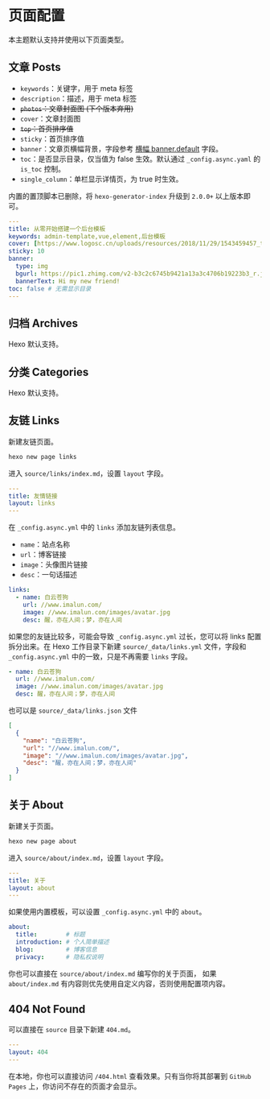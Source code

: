 # 页面配置

本主题默认支持并使用以下页面类型。

## 文章 Posts

- `keywords`：关键字，用于 meta 标签
- `description`：描述，用于 meta 标签
- ~~`photos`：文章封面图 (下个版本弃用)~~
- `cover`：文章封面图 
- ~~`top`：首页排序值~~
- `sticky`：首页排序值
- `banner`：文章页横幅背景，字段参考 [横幅 banner.default](/guide/config.html#横幅-banner) 字段。
- `toc`：是否显示目录，仅当值为 false 生效。默认通过 `_config.async.yaml` 的 `is_toc` 控制。
- `single_column`：单栏显示详情页，为 true 时生效。

内置的置顶脚本已删除，将 `hexo-generator-index` 升级到 `2.0.0+` 以上版本即可。

``` yaml
---
title: 从零开始搭建一个后台模板
keywords: admin-template,vue,element,后台模板
cover: [https://www.logosc.cn/uploads/resources/2018/11/29/1543459457_thumb.jpg]
sticky: 10
banner: 
  type: img
  bgurl: https://pic1.zhimg.com/v2-b3c2c6745b9421a13a3c4706b19223b3_r.jpg
  bannerText: Hi my new friend!
toc: false # 无需显示目录
---
```


## 归档 Archives
Hexo 默认支持。

## 分类 Categories
Hexo 默认支持。

## 友链 Links

新建友链页面。

```bash
hexo new page links
```
进入 `source/links/index.md`，设置 `layout` 字段。

``` yaml {3}
---
title: 友情链接
layout: links
---
```
在 `_config.async.yml` 中的 `links` 添加友链列表信息。

- `name`：站点名称
- `url`：博客链接
- `image`：头像图片链接
- `desc`：一句话描述

``` yaml
links:
  - name: 白云苍狗
    url: //www.imalun.com/
    image: //www.imalun.com/images/avatar.jpg
    desc: 醒，亦在人间；梦，亦在人间
```

如果您的友链比较多，可能会导致 `_config.async.yml` 过长，您可以将 links 配置拆分出来。在 Hexo 工作目录下新建 `source/_data/links.yml` 文件，字段和 `_config.async.yml` 中的一致，只是不再需要 `links` 字段。

``` yaml
- name: 白云苍狗
  url: //www.imalun.com/
  image: //www.imalun.com/images/avatar.jpg
  desc: 醒，亦在人间；梦，亦在人间
```

也可以是 `source/_data/links.json` 文件

``` json
[
  {
    "name": "白云苍狗",
    "url": "//www.imalun.com/",
    "image": "//www.imalun.com/images/avatar.jpg",
    "desc": "醒，亦在人间；梦，亦在人间"
  }
]
```
## 关于 About
新建关于页面。

```bash
hexo new page about
```

进入 `source/about/index.md`，设置 `layout` 字段。

``` yaml {3}
---
title: 关于
layout: about
---
```

如果使用内置模板，可以设置 `_config.async.yml` 中的 `about`。
``` yaml
about:
  title:        # 标题
  introduction: # 个人简单描述
  blog:         # 博客信息
  privacy:      # 隐私权说明    
```
你也可以直接在 `source/about/index.md` 编写你的关于页面， 如果 `about/index.md` 有内容则优先使用自定义内容，否则使用配置项内容。

## 404 Not Found
可以直接在 `source` 目录下新建 `404.md`。
``` yaml
---
layout: 404
---
```

在本地，你也可以直接访问 `/404.html` 查看效果。只有当你将其部署到 `GitHub Pages` 上，你访问不存在的页面才会显示。